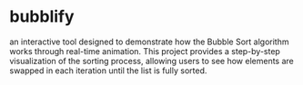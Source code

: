 # bubblify
an interactive tool designed to demonstrate how the Bubble Sort algorithm works through real-time animation. This project provides a step-by-step visualization of the sorting process, allowing users to see how elements are swapped in each iteration until the list is fully sorted.
